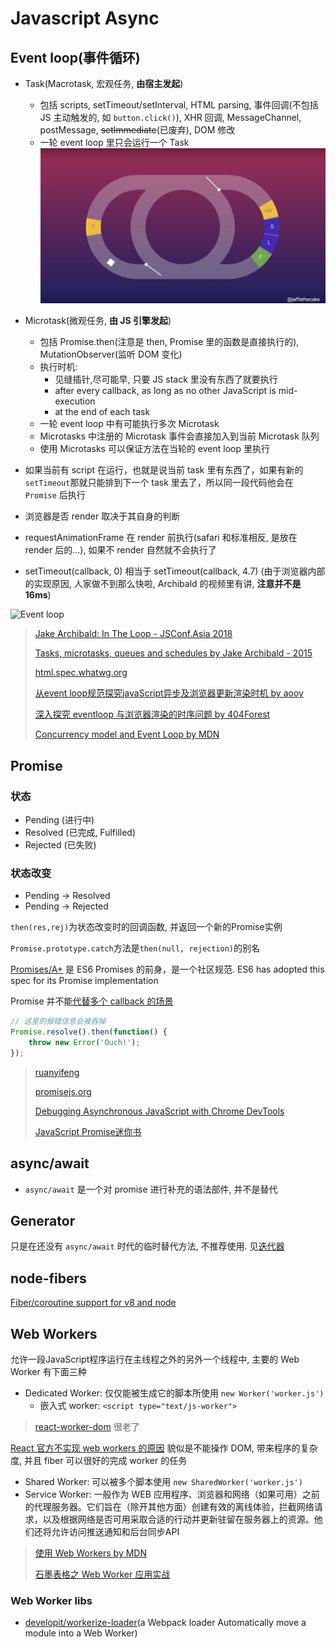 # Javascript Async

## Event loop(事件循环)

* Task(Macrotask, 宏观任务, **由宿主发起**)
  * 包括 scripts, setTimeout/setInterval, HTML parsing, 事件回调(不包括 JS 主动触发的, 如 `button.click()`), XHR 回调, MessageChannel, postMessage, ~~setImmediate~~(已废弃), DOM 修改
  * 一轮 event loop 里只会运行一个 Task
![Task](https://raw.githubusercontent.com/pbdm/img/master/20191225102604.png)
* Microtask(微观任务, **由 JS 引擎发起**)
  * 包括 Promise.then(注意是 then, Promise 里的函数是直接执行的), MutationObserver(监听 DOM 变化)
  * 执行时机:
    * 见缝插针,尽可能早, 只要 JS stack 里没有东西了就要执行
    * after every callback, as long as no other JavaScript is mid-execution
    * at the end of each task
  * 一轮 event loop 中有可能执行多次 Microtask
  * Microtasks 中注册的 Microtask 事件会直接加入到当前 Microtask 队列
  * 使用 Microtasks 可以保证方法在当轮的 event loop 里执行

* 如果当前有 script 在运行，也就是说当前 task 里有东西了，如果有新的 `setTimeout`那就只能排到下一个 task 里去了，所以同一段代码他会在 `Promise` 后执行
* 浏览器是否 render 取决于其自身的判断
* requestAnimationFrame 在 render 前执行(safari 和标准相反, 是放在 render 后的...), 如果不 render 自然就不会执行了
* setTimeout(callback, 0) 相当于 setTimeout(callback, 4.7) (由于浏览器内部的实现原因, 人家做不到那么快啦, Archibald 的视频里有讲, **注意并不是16ms**)

![Event loop](https://camo.githubusercontent.com/f2c584a16145e49bd4783cc925a786b63f8520d6/68747470733a2f2f7777772e343034666f726573742e636f6d2f696d67732f626c6f672f6576656e746c6f6f702d312e706e67)
> [Jake Archibald: In The Loop - JSConf.Asia 2018](https://www.youtube.com/watch?v=cCOL7MC4Pl0)
>
> [Tasks, microtasks, queues and schedules by Jake Archibald - 2015](https://jakearchibald.com/2015/tasks-microtasks-queues-and-schedules/)
>
> [html.spec.whatwg.org](https://html.spec.whatwg.org/multipage/webappapis.html#task-queue)
>
> [从event loop规范探究javaScript异步及浏览器更新渲染时机 by aooy](https://github.com/aooy/blog/issues/5)
>
> [深入探究 eventloop 与浏览器渲染的时序问题 by 404Forest](https://www.404forest.com/2017/07/18/how-javascript-actually-works-eventloop-and-uirendering/)
>
> [Concurrency model and Event Loop by MDN](https://developer.mozilla.org/en-US/docs/Web/JavaScript/EventLoop)

## Promise

### 状态

* Pending (进行中)
* Resolved (已完成, Fulfilled)
* Rejected (已失败)

### 状态改变

* Pending -> Resolved
* Pending -> Rejected

`then(res,rej)`为状态改变时的回调函数, 并返回一个新的Promise实例

`Promise.prototype.catch`方法是`then(null, rejection)`的别名

[Promises/A+](https://promisesaplus.com/) 是 ES6 Promises 的前身，是一个社区规范. ES6 has adopted this spec for its Promise implementation

Promise 并不能[代替多个 callback 的场景](https://stackoverflow.com/questions/46416433/how-to-resolve-a-promise-multiple-times)

```javascript
// 这里的报错信息会被吞掉
Promise.resolve().then(function() {
    throw new Error('Ouch!');
});
```

> [ruanyifeng](http://es6.ruanyifeng.com/#docs/promise)
>
> [promisejs.org](https://www.promisejs.org/)
>
> [Debugging Asynchronous JavaScript with Chrome DevTools](https://www.html5rocks.com/en/tutorials/developertools/async-call-stack/)
>
> [JavaScript Promise迷你书](http://liubin.org/promises-book)

## async/await

* `async/await` 是一个对 promise 进行补充的语法部件, 并不是替代

## Generator

只是在还没有 `async/await` 时代的临时替代方法, 不推荐使用. 见[迭代器](2019-12-05-js-iterator.md)

## node-fibers

[Fiber/coroutine support for v8 and node](https://github.com/laverdet/node-fibers)

## Web Workers

允许一段JavaScript程序运行在主线程之外的另外一个线程中, 主要的 Web Worker 有下面三种

* Dedicated Worker: 仅仅能被生成它的脚本所使用 `new Worker('worker.js')`
  * 嵌入式 worker: `<script type="text/js-worker">`

> [react-worker-dom](https://github.com/web-perf/react-worker-dom) 很老了

[React 官方不实现 web workers 的原因](https://github.com/facebook/react/issues/3092#issuecomment-183154290) 貌似是不能操作 DOM, 带来程序的复杂度, 并且 fiber 可以很好的完成 worker 的任务

* Shared Worker: 可以被多个脚本使用 `new SharedWorker('worker.js')`
* Service Worker: 一般作为 WEB 应用程序、浏览器和网络（如果可用）之前的代理服务器。它们旨在（除开其他方面）创建有效的离线体验，拦截网络请求，以及根据网络是否可用采取合适的行动并更新驻留在服务器上的资源。他们还将允许访问推送通知和后台同步API

> [使用 Web Workers by MDN](https://developer.mozilla.org/zh-CN/docs/Web/API/Web_Workers_API/Using_web_workers)
>
> [石墨表格之 Web Worker 应用实战](https://zhuanlan.zhihu.com/p/29165800)

### Web Worker libs

* [developit/workerize-loader](https://github.com/developit/workerize-loader)(a Webpack loader Automatically move a module into a Web Worker)
